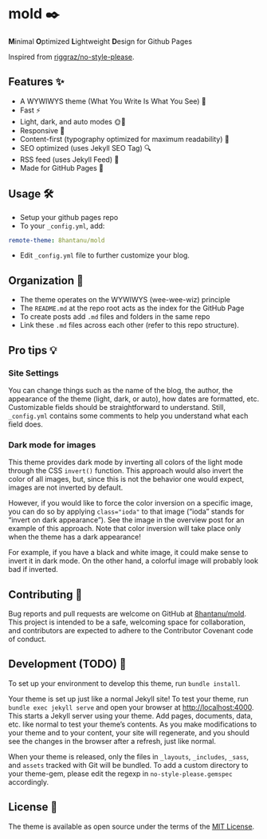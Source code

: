 # mold ✒️

**M**inimal **O**ptimized **L**ightweight **D**esign for Github Pages

Inspired from [riggraz/no-style-please](https://github.com/riggraz/no-style-please).

## Features ✨
- A WYWIWYS theme (What You Write Is What You See) 👀
- Fast ⚡️
- Light, dark, and auto modes 🌞🌚
- Responsive 📱
- Content-first (typography optimized for maximum readability) 📖
- SEO optimized (uses Jekyll SEO Tag) 🔍
- RSS feed (uses Jekyll Feed) 📰
- Made for GitHub Pages 🚀

## Usage 🛠
- Setup your github pages repo
- To your `_config.yml`, add:
```yaml
remote-theme: 8hantanu/mold
```
- Edit `_config.yml` file to further customize your blog.

## Organization 📂
- The theme operates on the WYWIWYS (wee-wee-wiz) principle
- The `README.md` at the repo root acts as the index for the GitHub Page
- To create posts add `.md` files and folders in the same repo
- Link these `.md` files across each other (refer to this repo structure).

## Pro tips 💡
### Site Settings
You can change things such as the name of the blog, the author, the appearance of the theme (light, dark, or auto), how dates are formatted, etc. Customizable fields should be straightforward to understand. Still, `_config.yml` contains some comments to help you understand what each field does.
### Dark mode for images
This theme provides dark mode by inverting all colors of the light mode through the CSS `invert()` function. This approach would also invert the color of all images, but, since this is not the behavior one would expect, images are not inverted by default.

However, if you would like to force the color inversion on a specific image, you can do so by applying `class="ioda"` to that image (“ioda” stands for “invert on dark appearance”). See the image in the overview post for an example of this approach. Note that color inversion will take place only when the theme has a dark appearance!

For example, if you have a black and white image, it could make sense to invert it in dark mode. On the other hand, a colorful image will probably look bad if inverted.

## Contributing 🤝
Bug reports and pull requests are welcome on GitHub at [8hantanu/mold](https://github.com/8hantanu/mold). This project is intended to be a safe, welcoming space for collaboration, and contributors are expected to adhere to the Contributor Covenant code of conduct.

## Development (TODO) 🚧
To set up your environment to develop this theme, run `bundle install`.

Your theme is set up just like a normal Jekyll site! To test your theme, run `bundle exec jekyll serve` and open your browser at [http://localhost:4000](http://localhost:4000). This starts a Jekyll server using your theme. Add pages, documents, data, etc. like normal to test your theme’s contents. As you make modifications to your theme and to your content, your site will regenerate, and you should see the changes in the browser after a refresh, just like normal.

When your theme is released, only the files in `_layouts`, `_includes`, `_sass`, and `assets` tracked with Git will be bundled. To add a custom directory to your theme-gem, please edit the regexp in `no-style-please.gemspec` accordingly.

## License 📃
The theme is available as open source under the terms of the [MIT License](LICENSE).
